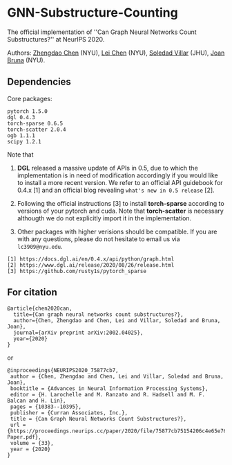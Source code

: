 # GNN-Substructure-Counting

The official implementation of ''Can Graph Neural Networks Count Substructures?'' at NeurIPS 2020.

Authors: [Zhengdao Chen](https://cims.nyu.edu/~chenzh/) (NYU), [Lei Chen](https://leichen2018.github.io) (NYU), [Soledad Villar](https://www.ams.jhu.edu/villar/) (JHU), [Joan Bruna](https://cims.nyu.edu/~bruna/) (NYU).

## Dependencies

Core packages:
```
pytorch 1.5.0
dgl 0.4.3
torch-sparse 0.6.5
torch-scatter 2.0.4
ogb 1.1.1
scipy 1.2.1
```
Note that

1) **DGL** released a massive update of APIs in 0.5, due to which the implementation is in need of modification accordingly if you would like to install a more recent version. We refer to an official API guidebook for 0.4.x [1] and an official blog revealing ``what's new in 0.5 release`` [2].

2) Following the official instructions [3] to install **torch-sparse** according to versions of your pytorch and cuda. Note that **torch-scatter** is necessary althougth we do not explicitly import it in the implementation.

3) Other packages with higher verisions should be compatible. If you are with any questions, please do not hesitate to email us via ``lc3909@nyu.edu``.

```
[1] https://docs.dgl.ai/en/0.4.x/api/python/graph.html
[2] https://www.dgl.ai/release/2020/08/26/release.html
[3] https://github.com/rusty1s/pytorch_sparse
```

## For citation
```
@article{chen2020can,
  title={Can graph neural networks count substructures?},
  author={Chen, Zhengdao and Chen, Lei and Villar, Soledad and Bruna, Joan},
  journal={arXiv preprint arXiv:2002.04025},
  year={2020}
}
```
or
```
@inproceedings{NEURIPS2020_75877cb7,
 author = {Chen, Zhengdao and Chen, Lei and Villar, Soledad and Bruna, Joan},
 booktitle = {Advances in Neural Information Processing Systems},
 editor = {H. Larochelle and M. Ranzato and R. Hadsell and M. F. Balcan and H. Lin},
 pages = {10383--10395},
 publisher = {Curran Associates, Inc.},
 title = {Can Graph Neural Networks Count Substructures?},
 url = {https://proceedings.neurips.cc/paper/2020/file/75877cb75154206c4e65e76b88a12712-Paper.pdf},
 volume = {33},
 year = {2020}
}
```
